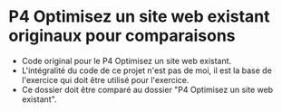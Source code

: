 # P4 Optimisez un site web existant originaux pour comparaisons

- Code original pour le P4 Optimisez un site web existant.
- L'intégralité du code de ce projet n'est pas de moi, il est la base de l'exercice qui doit être utilisé pour l'exercice.
- Ce dossier doit être comparé au dossier "P4 Optimisez un site web existant".
